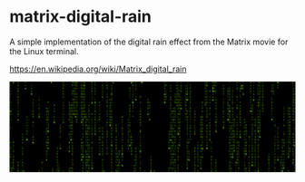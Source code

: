 # matrix-digital-rain
A simple implementation of the digital rain effect from the Matrix movie for the Linux terminal.

https://en.wikipedia.org/wiki/Matrix_digital_rain

![Matrix digital rain](screenshot.png)
